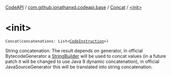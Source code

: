 [CodeAPI](../../index.md) / [com.github.jonathanxd.codeapi.base](../index.md) / [Concat](index.md) / [&lt;init&gt;](.)

# &lt;init&gt;

`Concat(concatenations: List<`[`CodeInstruction`](../../com.github.jonathanxd.codeapi/-code-instruction.md)`>)`

String concatenation. The result depends on generator, in official BytecodeGenerator a [StringBuilder](http://docs.oracle.com/javase/6/docs/api/java/lang/StringBuilder.html) will be
used to concat values (in a future patch it will be changed to use Java 9 dynamic concatenation), in official
JavaSourceGenerator this will be translated into string concatenation.


